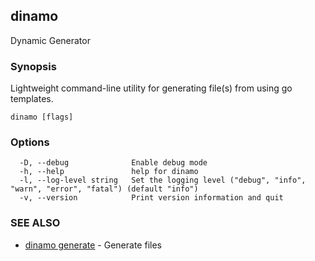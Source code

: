 ## dinamo

Dynamic Generator

### Synopsis

Lightweight command-line utility for generating file(s) from using go templates.

```
dinamo [flags]
```

### Options

```
  -D, --debug              Enable debug mode
  -h, --help               help for dinamo
  -l, --log-level string   Set the logging level ("debug", "info", "warn", "error", "fatal") (default "info")
  -v, --version            Print version information and quit
```

### SEE ALSO

* [dinamo generate](dinamo_generate.md)	 - Generate files

